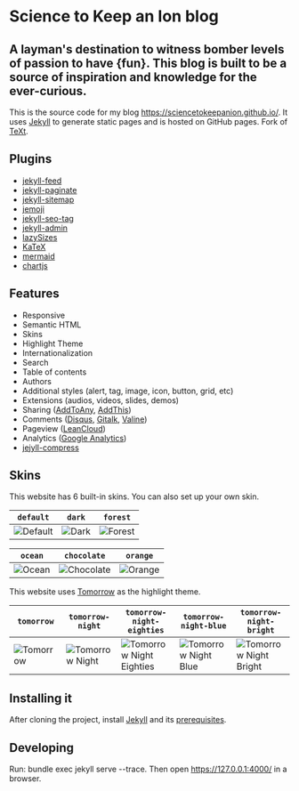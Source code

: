 # Science to Keep an Ion blog
## A layman's destination to witness bomber levels of passion to have {fun}. This blog is built to be a source of inspiration and knowledge for the ever-curious.
This is the source code for my blog https://sciencetokeepanion.github.io/. It uses [Jekyll](https://jekyllrb.com/) to generate static pages and is hosted on GitHub pages.
Fork of [TeXt](https://github.com/kitian616/jekyll-TeXt-theme).

## Plugins
- [jekyll-feed](https://github.com/jekyll/jekyll-feed)
- [jekyll-paginate](https://github.com/jekyll/jekyll-paginate)
- [jekyll-sitemap](https://github.com/jekyll/jekyll-sitemap)
- [jemoji](https://github.com/jekyll/jemoji)
- [jekyll-seo-tag](https://github.com/jekyll/jekyll-seo-tag)
- [jekyll-admin](https://github.com/jekyll/jekyll-admin)
- [lazySizes](https://github.com/aFarkas/lazysizes)
- [KaTeX](https://katex.org/)
- [mermaid](https://mermaidjs.github.io/)
- [chartjs](http://www.chartjs.org/)
    

## Features
- Responsive
- Semantic HTML
- Skins
- Highlight Theme
- Internationalization
- Search
- Table of contents
- Authors
- Additional styles (alert, tag, image, icon, button, grid, etc)
- Extensions (audios, videos, slides, demos)
- Sharing ([AddToAny](https://www.addtoany.com/), [AddThis](https://www.addthis.com/))
- Comments ([Disqus](https://disqus.com/), [Gitalk](https://gitalk.github.io/), [Valine](https://valine.js.org/en/))
- Pageview ([LeanCloud](https://leancloud.cn/))
- Analytics ([Google Analytics](https://analytics.google.com/analytics/web/))
- [jejyll-compress](https://github.com/penibelst/jekyll-compress-html)

## Skins
This website has 6 built-in skins. You can also set up your own skin.

| `default` | `dark` | `forest` |
| --- |  --- | --- |
| ![Default](https://sciencetokeepanion.github.io/assets/README/skins_default.jpg) | ![Dark](https://sciencetokeepanion.github.io/assets/README/skins_dark.jpg) | ![Forest](https://sciencetokeepanion.github.io/assets/README/skins_forest.jpg) |

| `ocean` | `chocolate` | `orange` |
| --- |  --- | --- |
| ![Ocean](https://sciencetokeepanion.github.io/assets/README/skins_ocean.jpg) | ![Chocolate](https://sciencetokeepanion.github.io/assets/README/skins_chocolate.jpg) | ![Orange](https://sciencetokeepanion.github.io/assets/README/skins_orange.jpg) |

This website uses [Tomorrow](https://github.com/chriskempson/tomorrow-theme) as the highlight theme.

| `tomorrow` | `tomorrow-night` | `tomorrow-night-eighties` | `tomorrow-night-blue` | `tomorrow-night-bright` |
| --- |  --- | --- | --- |  --- |
| ![Tomorrow](https://sciencetokeepanion.github.io/assets/README/highlight_tomorrow.png) | ![Tomorrow Night](https://sciencetokeepanion.github.io/assets/README/highlight_tomorrow-night.png) | ![Tomorrow Night Eighties](https://sciencetokeepanion.github.io/assets/README/highlight_tomorrow-night-eighties.png) | ![Tomorrow Night Blue](https://sciencetokeepanion.github.io/assets/README/highlight_tomorrow-night-blue.png) | ![Tomorrow Night Bright](https://sciencetokeepanion.github.io/assets/README/highlight_tomorrow-night-bright.png) |

## Installing it
After cloning the project, install [Jekyll](https://jekyllrb.com/docs/) and its [prerequisites](https://jekyllrb.com/docs/installation/).

## Developing
Run: bundle exec jekyll serve --trace.
Then open https://127.0.0.1:4000/ in a browser.